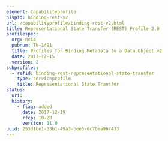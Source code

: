```yaml
---
element: Capabilityprofile
nispid: binding-rest-v2
url: /capabilityprofile/binding-rest-v2.html
title: Representational State Transfer (REST) Profile 2.0
profilespec:
  org: ncia
  pubnum: TN-1491
  title: Profiles for Binding Metadata to a Data Object v2
  date: 2017-12-15
  version: 2
subprofiles:
  - refid: binding-rest-representational-state-transfer
    type: serviceprofile
    title: Representational State Transfer
status:
  uri: 
  history: 
    - flag: added
      date: 2017-12-19
      rfcp: 10-28
      version: 11.0
uuid: 253d1be1-33b1-49a3-bee5-6c70ea967433
---
```

